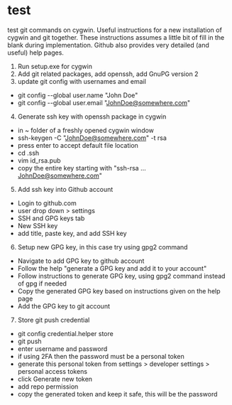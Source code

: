 # test
test git commands on cygwin. Useful instructions for a new installation of cygwin and git together. These instructions assumes a little bit of fill in the blank during implementation. Github also provides very detailed (and useful) help pages.
1. Run setup.exe for cygwin
2. Add git related packages, add openssh, add GnuPG version 2
3. update git config with usernames and email
* git config --global user.name "John Doe"
* git config --global user.email "JohnDoe@somewhere.com"
4. Generate ssh key with openssh package in cygwin
* in ~ folder of a freshly opened cygwin window
* ssh-keygen -C "JohnDoe@somewhere.com" -t rsa
* press enter to accept default file location
* cd .ssh
* vim id_rsa.pub
* copy the entire key starting with "ssh-rsa ... JohnDoe@somewhere.com"
5. Add ssh key into Github account
* Login to github.com
* user drop down > settings
* SSH and GPG keys tab
* New SSH key
* add title, paste key, and add SSH key
6. Setup new GPG key, in this case try using gpg2 command
* Navigate to add GPG key to github account
* Follow the help "generate a GPG key and add it to your account"
* Follow instructions to generate GPG key, using gpg2 command instead of gpg if needed
* Copy the generated GPG key based on instructions given on the help page
* Add the GPG key to git account
7. Store git push credential
* git config credential.helper store
* git push
* enter username and password
* if using 2FA then the password must be a personal token
* generate this personal token from settings > developer settings > personal access tokens
* click Generate new token
* add repo permission
* copy the generated token and keep it safe, this will be the password
